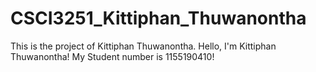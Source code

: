 # CSCI3251_Kittiphan_Thuwanontha
This is the project of Kittiphan Thuwanontha.
Hello, I'm Kittiphan Thuwanontha!
My Student number is 1155190410!
